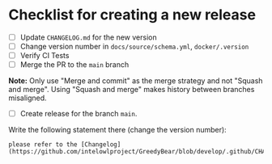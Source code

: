 # Checklist for creating a new release

- [ ] Update `CHANGELOG.md` for the new version
- [ ] Change version number in `docs/source/schema.yml`, `docker/.version`
- [ ] Verify CI Tests
- [ ] Merge the PR to the `main` branch

**Note:** Only use "Merge and commit" as the merge strategy and not "Squash and merge". Using "Squash and merge" makes history between branches misaligned.

- [ ] Create release for the branch `main`.

Write the following statement there (change the version number):

```commandline
please refer to the [Changelog](https://github.com/intelowlproject/GreedyBear/blob/develop/.github/CHANGELOG.md#v102)

```


